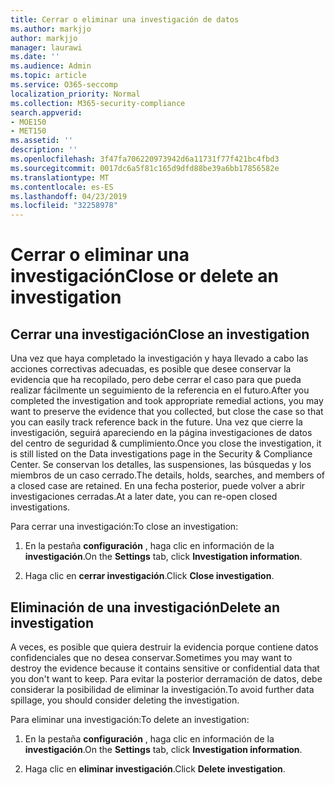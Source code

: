 ```yaml
---
title: Cerrar o eliminar una investigación de datos
ms.author: markjjo
author: markjjo
manager: laurawi
ms.date: ''
ms.audience: Admin
ms.topic: article
ms.service: O365-seccomp
localization_priority: Normal
ms.collection: M365-security-compliance
search.appverid:
- MOE150
- MET150
ms.assetid: ''
description: ''
ms.openlocfilehash: 3f47fa706220973942d6a11731f77f421bc4fbd3
ms.sourcegitcommit: 0017dc6a5f81c165d9dfd88be39a6bb17856582e
ms.translationtype: MT
ms.contentlocale: es-ES
ms.lasthandoff: 04/23/2019
ms.locfileid: "32258978"
---
```

# <a name="close-or-delete-an-investigation"></a><span data-ttu-id="31be5-102">Cerrar o eliminar una investigación</span><span class="sxs-lookup"><span data-stu-id="31be5-102">Close or delete an investigation</span></span>

## <a name="close-an-investigation"></a><span data-ttu-id="31be5-103">Cerrar una investigación</span><span class="sxs-lookup"><span data-stu-id="31be5-103">Close an investigation</span></span>

 <span data-ttu-id="31be5-104">Una vez que haya completado la investigación y haya llevado a cabo las acciones correctivas adecuadas, es posible que desee conservar la evidencia que ha recopilado, pero debe cerrar el caso para que pueda realizar fácilmente un seguimiento de la referencia en el futuro.</span><span class="sxs-lookup"><span data-stu-id="31be5-104">After you completed the investigation and took appropriate remedial actions, you may want to preserve the evidence that you collected, but close the case so that you can easily track reference back in the future.</span></span> <span data-ttu-id="31be5-105">Una vez que cierre la investigación, seguirá apareciendo en la página investigaciones de datos del centro de seguridad & cumplimiento.</span><span class="sxs-lookup"><span data-stu-id="31be5-105">Once you close the investigation, it is still listed on the Data investigations page in the Security & Compliance Center.</span></span> <span data-ttu-id="31be5-106">Se conservan los detalles, las suspensiones, las búsquedas y los miembros de un caso cerrado.</span><span class="sxs-lookup"><span data-stu-id="31be5-106">The details, holds, searches, and members of a closed case are retained.</span></span> <span data-ttu-id="31be5-107">En una fecha posterior, puede volver a abrir investigaciones cerradas.</span><span class="sxs-lookup"><span data-stu-id="31be5-107">At a later date, you can re-open closed investigations.</span></span>

<span data-ttu-id="31be5-108">Para cerrar una investigación:</span><span class="sxs-lookup"><span data-stu-id="31be5-108">To close an investigation:</span></span>

1. <span data-ttu-id="31be5-109">En la pestaña **configuración** , haga clic en información de la **investigación**.</span><span class="sxs-lookup"><span data-stu-id="31be5-109">On the **Settings** tab, click **Investigation information**.</span></span>

2. <span data-ttu-id="31be5-110">Haga clic en **cerrar investigación**.</span><span class="sxs-lookup"><span data-stu-id="31be5-110">Click  **Close investigation**.</span></span> 


## <a name="delete-an-investigation"></a><span data-ttu-id="31be5-111">Eliminación de una investigación</span><span class="sxs-lookup"><span data-stu-id="31be5-111">Delete an investigation</span></span>

<span data-ttu-id="31be5-112">A veces, es posible que quiera destruir la evidencia porque contiene datos confidenciales que no desea conservar.</span><span class="sxs-lookup"><span data-stu-id="31be5-112">Sometimes you may want to destroy the evidence because it contains sensitive or confidential data that you don't want to keep.</span></span> <span data-ttu-id="31be5-113">Para evitar la posterior derramación de datos, debe considerar la posibilidad de eliminar la investigación.</span><span class="sxs-lookup"><span data-stu-id="31be5-113">To avoid further data spillage, you should consider deleting the investigation.</span></span>

<span data-ttu-id="31be5-114">Para eliminar una investigación:</span><span class="sxs-lookup"><span data-stu-id="31be5-114">To delete an investigation:</span></span>

1. <span data-ttu-id="31be5-115">En la pestaña **configuración** , haga clic en información de la **investigación**.</span><span class="sxs-lookup"><span data-stu-id="31be5-115">On the **Settings** tab, click **Investigation information**.</span></span>

2. <span data-ttu-id="31be5-116">Haga clic en **eliminar investigación**.</span><span class="sxs-lookup"><span data-stu-id="31be5-116">Click  **Delete investigation**.</span></span> 